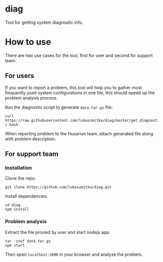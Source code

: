 # diag

Tool for getting system diagnostic info.

# How to use

There are two use cases for the tool, first for user and second for support team.

## For users

If you want to report a problem, this tool will help you to gather most frequently used system configurations in one file, this should speed up the problem analysis process.

Run the diagnostic script to generate `data.tar.gz` file:

```
curl https://raw.githubusercontent.com/lukaszmitka/diag/master/get_diagnostics.sh | bash
```
 
When reporting problem to the Husarion team, attach generated file along with problem description.

## For support team

### Installation

Clone the repo:

```
git clone https://github.com/lukaszmitka/diag.git
```

Install dependencies:

```
cd diag
npm install
```

### Problem analysis

Extract the file provied by user and start nodejs app:

```
tar -zxvf data.tar.gz
npm start
```

Then open `localhost:3000` in your browser and analyze the problem.
